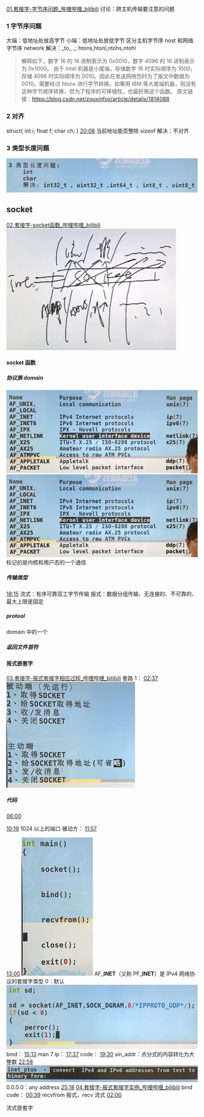 [01.套接字-字节序问题_哔哩哔哩_bilibili](https://www.bilibili.com/video/BV1yJ411S7r6?p=127&vd_source=f8bf73f9a2b495eaf6f8446fa6016bc7)
讨论：跨主机传输要注意的问题
### 1 字节序问题
大端：低地址处放高字节
小端：低地址处放低字节
区分主机字节序 host 和网络字节序 network
解决：\_to\_  \_: htons,htonl,ntohs,ntohl
>解释如下，数字 16 的 16 进制表示为 0x0010，数字 4096 的 16 进制表示为 0x1000。 由于 Intel 机器是小尾端，存储数字 16 时实际顺序为 1000，存储 4096 时实际顺序为 0010。因此在发送网络包时为了报文中数据为 0010，需要经过 htons 进行字节转换。如果用 IBM 等大尾端机器，则没有这种字节顺序转换，但为了程序的可移植性，也最好用这个函数。
原文链接：https://blog.csdn.net/zouxinfox/article/details/1814088
### 2 对齐
struct{
	int i;
	float f;
	char ch;
}
[20:08](https://www.bilibili.com/video/BV1yJ411S7r6?p=127&vd_source=f8bf73f9a2b495eaf6f8446fa6016bc7#t=1208.327715)
当前地址能否整除 sizeof
解决：不对齐
### 3 类型长度问题
![](https://raw.githubusercontent.com/acdefg/cdn/main/obsidian/20221219120558.png)
## socket
[02.套接字-socket函数_哔哩哔哩_bilibili](https://www.bilibili.com/video/BV1yJ411S7r6?p=128&vd_source=f8bf73f9a2b495eaf6f8446fa6016bc7)
![300](https://raw.githubusercontent.com/acdefg/cdn/main/obsidian/20221219121243.png)
#### socket 函数
##### 协议族 domain
![](https://raw.githubusercontent.com/acdefg/cdn/main/obsidian/20221219121552.png)
![](https://raw.githubusercontent.com/acdefg/cdn/main/obsidian/20221219121552.png)
标记的是内核和用户态的一个通信

##### 传输类型
[18:15](https://www.bilibili.com/video/BV1yJ411S7r6?p=128&vd_source=f8bf73f9a2b495eaf6f8446fa6016bc7#t=1095.711557)
流式：有序可靠双工字节传输
报式：数据分组传输、无连接的、不可靠的、最大上限是固定

##### protool
domain 中的一个

##### 返回文件苗符

#### 报式嵌套字
[03.套接字-报式套接字相应过程_哔哩哔哩_bilibili](https://www.bilibili.com/video/BV1yJ411S7r6?p=129&vd_source=f8bf73f9a2b495eaf6f8446fa6016bc7)
套路 1：
[02:37](https://www.bilibili.com/video/BV1yJ411S7r6?p=129&vd_source=f8bf73f9a2b495eaf6f8446fa6016bc7#t=157.780979)
![200](https://raw.githubusercontent.com/acdefg/cdn/main/obsidian/20221219143503.png)
##### 代码
[06:00](https://www.bilibili.com/video/BV1yJ411S7r6?p=129&vd_source=f8bf73f9a2b495eaf6f8446fa6016bc7#t=360.092404)

[10:19](https://www.bilibili.com/video/BV1yJ411S7r6?p=129&vd_source=f8bf73f9a2b495eaf6f8446fa6016bc7#t=619.293297)
1024 以上的端口
被动方：
[11:57](https://www.bilibili.com/video/BV1yJ411S7r6?p=129&vd_source=f8bf73f9a2b495eaf6f8446fa6016bc7#t=717.070315)

[13:00](https://www.bilibili.com/video/BV1yJ411S7r6?p=129&vd_source=f8bf73f9a2b495eaf6f8446fa6016bc7#t=780.55317)
![100](https://raw.githubusercontent.com/acdefg/cdn/main/obsidian/20221219144212.png)
AF_**INET**（又称 PF_**INET**）是 IPv4 网络协议的套接字类型
0：默认
![200](https://raw.githubusercontent.com/acdefg/cdn/main/obsidian/20221219144437.png)
bind：
[15:13](https://www.bilibili.com/video/BV1yJ411S7r6?p=129&vd_source=f8bf73f9a2b495eaf6f8446fa6016bc7#t=913.213163)
man 7 ip：
[17:37](https://www.bilibili.com/video/BV1yJ411S7r6?p=129&vd_source=f8bf73f9a2b495eaf6f8446fa6016bc7#t=1057.120534)
code：
[19:30](https://www.bilibili.com/video/BV1yJ411S7r6?p=129&vd_source=f8bf73f9a2b495eaf6f8446fa6016bc7#t=1170.394879)
sin_addr：点分式的内容转化为大整数
[22:58](https://www.bilibili.com/video/BV1yJ411S7r6?p=129&vd_source=f8bf73f9a2b495eaf6f8446fa6016bc7#t=1378.023747)
![](https://raw.githubusercontent.com/acdefg/cdn/main/obsidian/20221219145842.png)
0.0.0.0：any address
[25:18](https://www.bilibili.com/video/BV1yJ411S7r6?p=129&vd_source=f8bf73f9a2b495eaf6f8446fa6016bc7#t=1518.675878)
[04.套接字-报式套接字实例_哔哩哔哩_bilibili](https://www.bilibili.com/video/BV1yJ411S7r6?p=130&vd_source=f8bf73f9a2b495eaf6f8446fa6016bc7)
bind code：
[00:39](https://www.bilibili.com/video/BV1yJ411S7r6?p=130&vd_source=f8bf73f9a2b495eaf6f8446fa6016bc7#t=39.691269)
recvfrom 报式，recv 流式
[02:00](https://www.bilibili.com/video/BV1yJ411S7r6?p=130&vd_source=f8bf73f9a2b495eaf6f8446fa6016bc7#t=120.641185)


流式嵌套字
